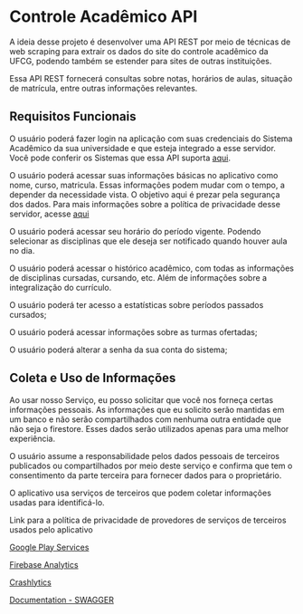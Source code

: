 # Controle Acadêmico API

A ideia desse projeto é desenvolver uma API REST por meio de técnicas de web scraping para extrair os dados do site do controle acadêmico da UFCG, podendo também se estender para sites de outras instituições.

Essa API REST fornecerá consultas sobre notas, horários de aulas, situação de matrícula, entre outras informações relevantes.

## Requisitos Funcionais

O usuário poderá fazer login na aplicação com suas credenciais do Sistema Acadêmico da sua universidade e que esteja integrado a esse servidor. Você pode conferir os Sistemas que essa API suporta [aqui](https://algum-link-futuro.com.br).

O usuário poderá acessar suas informações básicas no aplicativo como nome, curso, matricula. Essas informações podem mudar com o tempo, a depender da necessidade vista. O objetivo aqui é prezar pela segurança dos dados. Para mais informações sobre a política de privacidade desse servidor, acesse [aqui](https://algum-link-futuro.com.br)

O usuário poderá acessar seu horário do período vigente. Podendo selecionar as disciplinas que ele deseja ser notificado quando houver aula no dia.

O usuário poderá acessar o histórico acadêmico, com todas as informações de disciplinas cursadas, cursando, etc. Além de informações sobre a integralização do currículo.

O usuário poderá ter acesso a estatísticas sobre períodos passados cursados;

O usuário poderá acessar informações sobre as turmas ofertadas;

O usuário poderá alterar a senha da sua conta do sistema;


## Coleta e Uso de Informações

Ao usar nosso Serviço, eu posso solicitar que você nos forneça certas informações pessoais. As informações que eu solicito serão mantidas em um banco e não serão compartilhados com nenhuma outra entidade que não seja o firestore. Esses dados serão utilizados apenas para uma melhor experiência.

O usuário assume a responsabilidade pelos dados pessoais de terceiros publicados ou compartilhados por meio deste serviço e confirma que tem o consentimento da parte terceira para fornecer dados para o proprietário.

O aplicativo usa serviços de terceiros que podem coletar informações usadas para identificá-lo.

Link para a política de privacidade de provedores de serviços de terceiros usados pelo aplicativo

[Google Play Services](https://link-indisponivel.com.br)

[Firebase Analytics](https://firebase.google.com/products/analytics)

[Crashlytics](https://firebase.google.com/products/crashlytics)

[Documentation - SWAGGER](https://app.swaggerhub.com/apis/HUANDREYPONTES_1/ControlaAcademico/1.0.0)
